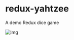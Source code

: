# redux-yahtzee

A demo Redux dice game

![img](https://www.dropbox.com/s/9o8chb50yzwn8i1/reduxee.png?raw=1)
